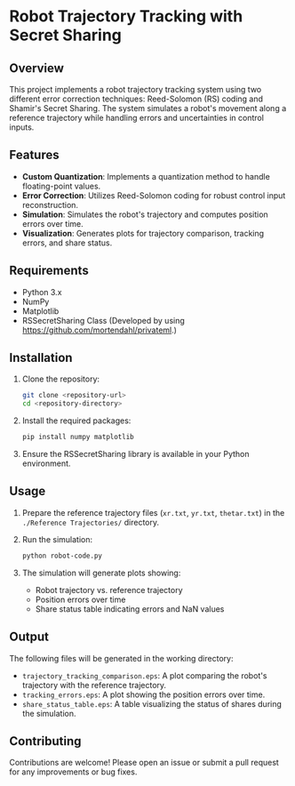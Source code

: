 # Robot Trajectory Tracking with Secret Sharing

## Overview
This project implements a robot trajectory tracking system using two different error correction techniques: Reed-Solomon (RS) coding and Shamir's Secret Sharing. The system simulates a robot's movement along a reference trajectory while handling errors and uncertainties in control inputs.

## Features
- **Custom Quantization**: Implements a quantization method to handle floating-point values.
- **Error Correction**: Utilizes Reed-Solomon coding for robust control input reconstruction.
- **Simulation**: Simulates the robot's trajectory and computes position errors over time.
- **Visualization**: Generates plots for trajectory comparison, tracking errors, and share status.

## Requirements
- Python 3.x
- NumPy
- Matplotlib
- RSSecretSharing Class (Developed by using https://github.com/mortendahl/privateml.)

## Installation
1. Clone the repository:
   ```bash
   git clone <repository-url>
   cd <repository-directory>
   ```

2. Install the required packages:
   ```bash
   pip install numpy matplotlib
   ```

3. Ensure the RSSecretSharing library is available in your Python environment.

## Usage
1. Prepare the reference trajectory files (`xr.txt`, `yr.txt`, `thetar.txt`) in the `./Reference Trajectories/` directory.
2. Run the simulation:
   ```bash
   python robot-code.py
   ```

3. The simulation will generate plots showing:
   - Robot trajectory vs. reference trajectory
   - Position errors over time
   - Share status table indicating errors and NaN values

## Output
The following files will be generated in the working directory:
- `trajectory_tracking_comparison.eps`: A plot comparing the robot's trajectory with the reference trajectory.
- `tracking_errors.eps`: A plot showing the position errors over time.
- `share_status_table.eps`: A table visualizing the status of shares during the simulation.

## Contributing
Contributions are welcome! Please open an issue or submit a pull request for any improvements or bug fixes.

